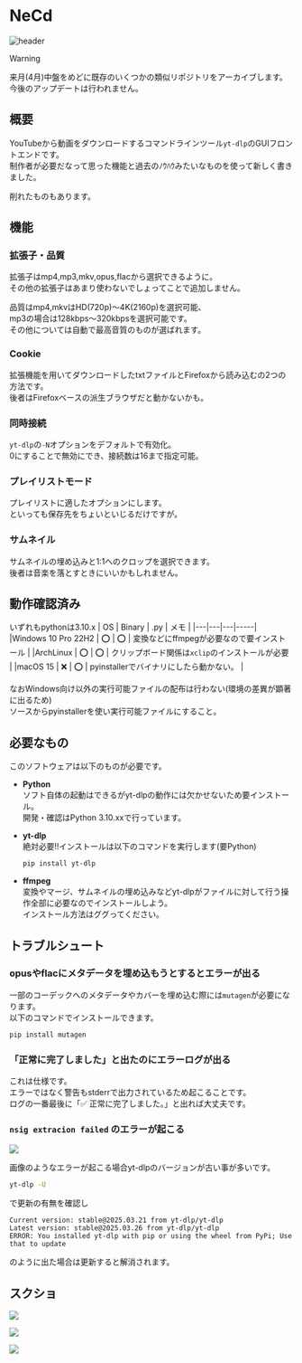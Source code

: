 # NeCd
![header](image/necd-header.svg)

> [!WARNING]
> 来月(4月)中盤をめどに既存のいくつかの類似リポジトリをアーカイブします。  
> 今後のアップデートは行われません。

## 概要
YouTubeから動画をダウンロードするコマンドラインツール`yt-dlp`のGUIフロントエンドです。  
制作者が必要だなって思った機能と過去のﾉｳﾊｳみたいなものを使って新しく書きました。

削れたものもあります。

## 機能
### 拡張子・品質
拡張子はmp4,mp3,mkv,opus,flacから選択できるように。  
その他の拡張子はあまり使わないでしょってことで追加しません。

品質はmp4,mkvはHD(720p)～4K(2160p)を選択可能、  
mp3の場合は128kbps～320kbpsを選択可能です。  
その他については自動で最高音質のものが選ばれます。

### Cookie
拡張機能を用いてダウンロードしたtxtファイルとFirefoxから読み込むの2つの方法です。  
後者はFirefoxベースの派生ブラウザだと動かないかも。

### 同時接続
`yt-dlp`の`-N`オプションをデフォルトで有効化。  
0にすることで無効にでき、接続数は16まで指定可能。

### プレイリストモード
プレイリストに適したオプションにします。  
といっても保存先をちょいといじるだけですが。

### サムネイル
サムネイルの埋め込みと1:1へのクロップを選択できます。  
後者は音楽を落とすときにいいかもしれません。

## 動作確認済み
いずれもpythonは3.10.x
| OS | Binary | .py | メモ |
|---|---|---|-----|
|Windows 10 Pro 22H2 | ⭕ | ⭕ | 変換などにffmpegが必要なので要インストール |
|ArchLinux | ⭕ | ⭕ | クリップボード関係は`xclip`のインストールが必要 |
|macOS 15 | ❌️ | ⭕ | pyinstallerでバイナリにしたら動かない。 |

なおWindows向け以外の実行可能ファイルの配布は行わない(環境の差異が顕著に出るため)  
ソースからpyinstallerを使い実行可能ファイルにすること。

## 必要なもの
このソフトウェアは以下のものが必要です。
- **Python**  
  ソフト自体の起動はできるがyt-dlpの動作には欠かせないため要インストール。  
  開発・確認はPython 3.10.xxで行っています。

- **yt-dlp**  
  絶対必要!!インストールは以下のコマンドを実行します(要Python)
  ```bash
  pip install yt-dlp
  ```

- **ffmpeg**  
  変換やマージ、サムネイルの埋め込みなどyt-dlpがファイルに対して行う操作全部に必要なのでインストールしよう。  
  インストール方法はググってください。

## トラブルシュート
### opusやflacにメタデータを埋め込もうとするとエラーが出る
一部のコーデックへのメタデータやカバーを埋め込む際には`mutagen`が必要になります。  
以下のコマンドでインストールできます。
```bash
pip install mutagen
```
### 「正常に完了しました」と出たのにエラーログが出る
これは仕様です。  
エラーではなく警告もstderrで出力されているため起こることです。  
ログの一番最後に「✅ 正常に完了しました。」と出れば大丈夫です。

### `nsig extracion failed` のエラーが起こる
![](image/README-2025-3-26.webp)

画像のようなエラーが起こる場合yt-dlpのバージョンが古い事が多いです。  
```bash
yt-dlp -U
```
で更新の有無を確認し
```log
Current version: stable@2025.03.21 from yt-dlp/yt-dlp
Latest version: stable@2025.03.26 from yt-dlp/yt-dlp
ERROR: You installed yt-dlp with pip or using the wheel from PyPi; Use that to update
```
のように出た場合は更新すると解消されます。

## スクショ
![](image/README-2025-3-25.webp)

![](image/README-2025-3-25_1.webp)

![](image/README-2025-3-25_2.webp)